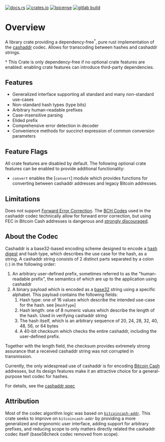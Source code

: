 [![docs.rs](https://img.shields.io/docsrs/cashaddr)](https://docs.rs/cashaddr/latest/cashaddr/)
[![crates.io](https://img.shields.io/crates/v/cashaddr)](https://crates.io/crates/cashaddr)
[![loicense](https://img.shields.io/crates/l/cashaddr)](https://en.wikipedia.org/wiki/MIT_License)
[![gitlab build](https://img.shields.io/gitlab/pipeline-status/pezcore/cashaddr?branch=master)](https://gitlab.com/pezcore/cashaddr/-/pipelines/)


# Overview

A library crate providing a dependency-free<sup>†</sup>, pure rust
implementation of the
[cashaddr](https://github.com/bitcoincashorg/bitcoincash.org/blob/master/spec/cashaddr.md)
codec. Allows for transcoding between hashes and cashaddr strings.

† This Crate is only dependency-free if no optional crate features are enabled:
enabling crate features can introduce third-party dependencies.

## Features

- Generalized interface supporting all standard and many non-standard use-cases
- Non-standard hash types (type bits)
- Arbitrary human-readable prefixes
- Case-insensitive parsing
- Elided prefix
- Comprehensive error detection in decoder
- Convenience methods for succinct expression of common conversion parameters

## Feature Flags

All crate features are disabled by default. The following optional crate
features can be enabled to provide additional functionality:

- `convert` enables the [`convert`] module which provides functions for
converting between cashaddr addresses and legacy Bitcoin addresses.

## Limitations

Does not support [Forward Error
Correction](https://en.wikipedia.org/wiki/Error_correction_code#Forward_error_correction).
The [BCH Codes](https://en.wikipedia.org/wiki/BCH_code) used in the cashaddr
codec technically allow for forward error correction, but using FEC in Bitcoin
Cash addresses is dangerous and [strongly
discouraged](https://github.com/bitcoincashorg/bitcoincash.org/blob/master/spec/cashaddr.md#error-correction).

## About the Codec

Cashaddr is a base32-based encoding scheme designed to encode a [hash
digest](https://en.wikipedia.org/wiki/Hash_function) and hash type, which
describes the use case for the hash, as a string. A cashaddr string consists of
2 distinct parts separated by a colon (`:`) in the following order:

1. An arbitrary user-defined prefix, sometimes referred to as the
   "human-readable prefix", the semantics of which are up to the application
   using cashaddr
2. A binary payload which is encoded as a
   [base32](https://en.wikipedia.org/wiki/Base32) string using a specific
   alphabet. This payload contains the following fields:
    1. Hash type: one of 16 values which describe the intended use-case for the
       hash. see [`HashType`]
    2. Hash length: one of 8 numeric values which describe the length of the
       hash. Used in verifying cashaddr string
    3. The hash itself, which is an arbitrary sequence of 20, 24, 28, 32, 40,
       48, 56, or 64 bytes
    4. A 40-bit checksum which checks the entire cashaddr, including the
       user-defined prefix.

Together with the length field, the checksum provides extremely strong
assurance that a received cashaddr string was not corrupted in transmission.

Currently, the only widespread use of cashaddr is for encoding [Bitcoin
Cash](https://bitcoincash.org/) addresses, but its design features make it
an attractive choice for a general-purpose text codec for hashes.

For details, see the [cashaddr
spec](https://github.com/bitcoincashorg/bitcoincash.org/blob/master/spec/cashaddr.md)

## Attribution
Most of the codec algorithm logic was based on
[`bitcoincash-addr`](https://docs.rs/bitcoincash-addr/latest/bitcoincash_addr/).
This crate seeks to improve on `bitcoincash-addr` by providing a more
generalized and ergonomic user interface, adding support for arbitrary
prefixes, and reducing scope to only matters directly related the cashaddr
codec itself (base58check codec removed from scope).
